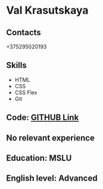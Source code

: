 # Val Krasutskaya

## Contacts
+375295020193

## Skills
<ul>
  <li>HTML</li>
  <li>CSS</li>
  <li>CSS Flex</li>
  <li>Git</li>
</ul>

## Code: <a href="https://github.com/lrkkrs"> GITHUB Link</a>

## No relevant experience

## Education: MSLU 

## English level: Advanced
